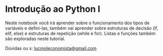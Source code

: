 # Introdução ao Python I

Neste notebook você irá aprender sobre o funcionamento dos tipos de variáveis e defini-las,
também vai aprender sobre  estruturas de decisão (if, elif, else) e estruturas de repetição (while e for). 
Listas e funções também são exploradas neste tutorial.

Dúvidas ou s: lucmoleconomista@gmail.com
